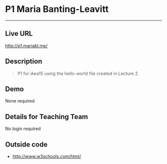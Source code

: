 # P1 Maria Banting-Leavitt

----
## Live URL
<http://p1.mariabl.me/>

## Description
> P1 for dwa15 using the hello-world file created in Lecture 2.

## Demo
None required

## Details for Teaching Team
No login required

## Outside code
* http://www.w3schools.com/html/

